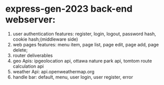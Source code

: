 # express-gen-2023 back-end webserver:
1. user authentication features: register, login, logout, password hash, cookie hash;(middleware side)
2. web pages features: menu item, page list, page edit, page add, page delete;
3. router deliverables
4. geo Apis: ipgeolocation api, ottawa nature park api, tomtom route calculation api
5. weather Api: api.openweathermap.org
6. handle bar: default, menu, user login, user register, error
